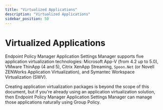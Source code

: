 ```yaml
---
title: "Virtualized Applications"
description: "Virtualized Applications"
sidebar_position: 50
---
```


# Virtualized Applications

Endpoint Policy Manager Application Settings Manager supports five application virtualization
technologies: Microsoft App-V (from 4.2 up to 5.0), VMware ThinApp (4 and 5), Citrix XenApp
Streaming, `Spoon.Net` (or Novell ZENWorks Application Virtualization), and Symantec Workspace
Virtualization (SWV).

Creating application virtualization packages is beyond the scope of this document, but if you're
already using an application virtualization solution, then Endpoint Policy Manager Application
Settings Manager can manage those applications naturally using Group Policy.
